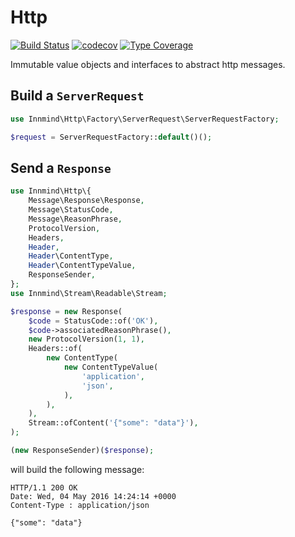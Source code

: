 # Http

[![Build Status](https://github.com/innmind/http/workflows/CI/badge.svg?branch=master)](https://github.com/innmind/http/actions?query=workflow%3ACI)
[![codecov](https://codecov.io/gh/innmind/http/branch/develop/graph/badge.svg)](https://codecov.io/gh/innmind/http)
[![Type Coverage](https://shepherd.dev/github/innmind/http/coverage.svg)](https://shepherd.dev/github/innmind/http)

Immutable value objects and interfaces to abstract http messages.

## Build a `ServerRequest`

```php
use Innmind\Http\Factory\ServerRequest\ServerRequestFactory;

$request = ServerRequestFactory::default()();
```

## Send a `Response`

```php
use Innmind\Http\{
    Message\Response\Response,
    Message\StatusCode,
    Message\ReasonPhrase,
    ProtocolVersion,
    Headers,
    Header,
    Header\ContentType,
    Header\ContentTypeValue,
    ResponseSender,
};
use Innmind\Stream\Readable\Stream;

$response = new Response(
    $code = StatusCode::of('OK'),
    $code->associatedReasonPhrase(),
    new ProtocolVersion(1, 1),
    Headers::of(
        new ContentType(
            new ContentTypeValue(
                'application',
                'json',
            ),
        ),
    ),
    Stream::ofContent('{"some": "data"}'),
);

(new ResponseSender)($response);
```

will build the following message:

```
HTTP/1.1 200 OK
Date: Wed, 04 May 2016 14:24:14 +0000
Content-Type : application/json

{"some": "data"}
```
